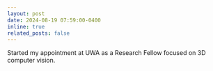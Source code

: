 ```yaml
---
layout: post
date: 2024-08-19 07:59:00-0400
inline: true
related_posts: false
---
```


Started my appointment at UWA as a Research Fellow focused on 3D computer vision.